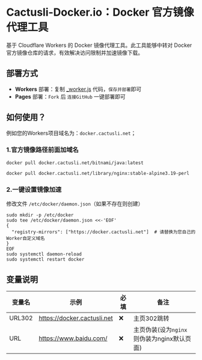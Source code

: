 

# Cactusli-Docker.io：Docker 官方镜像代理工具

基于 Cloudflare Workers 的 Docker 镜像代理工具。此工具能够中转对 Docker 官方镜像仓库的请求，有效解决访问限制并加速镜像下载。

## 部署方式

- **Workers** 部署：复制 [_worker.js](https://github.com/cmliu/CF-Workers-docker.io/blob/main/_worker.js) 代码，`保存并部署`即可
- **Pages** 部署：`Fork` 后 `连接GitHub` 一键部署即可

## 如何使用？

例如您的Workers项目域名为：`docker.cactusli.net`；

### 1.官方镜像路径前面加域名
```shell
docker pull docker.cactusli.net/bitnami/java:latest
```
```shell
docker pull docker.cactusli.net/library/nginx:stable-alpine3.19-perl
```

### 2.一键设置镜像加速
修改文件 `/etc/docker/daemon.json`（如果不存在则创建）
```shell
sudo mkdir -p /etc/docker
sudo tee /etc/docker/daemon.json <<-'EOF'
{
  "registry-mirrors": ["https://docker.cactusli.net"]  # 请替换为您自己的Worker自定义域名
}
EOF
sudo systemctl daemon-reload
sudo systemctl restart docker
```

## 变量说明
| 变量名 | 示例 | 必填 | 备注 |
|--|--|--|--|
| URL302 | https://docker.cactusli.net |❌| 主页302跳转 |
| URL | https://www.baidu.com/ |❌| 主页伪装(设为`nginx`则伪装为nginx默认页面) |

